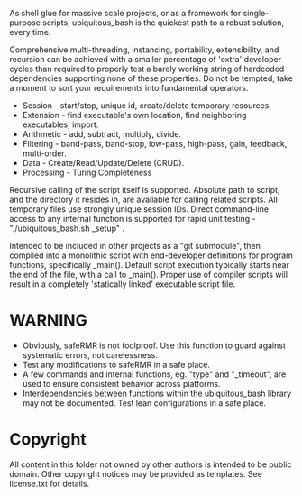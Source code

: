 As shell glue for massive scale projects, or as a framework for single-purpose scripts, ubiquitous_bash is the quickest path to a robust solution, every time.

Comprehensive multi-threading, instancing, portability, extensibility, and recursion can be achieved with a smaller percentage of 'extra' developer cycles than required to properly test a barely working string of hardcoded dependencies supporting none of these properties. Do not be tempted, take a moment to sort your requirements into fundamental operators.

* Session - start/stop, unique id, create/delete temporary resources.
* Extension - find executable's own location, find neighboring executables, import.
* Arithmetic - add, subtract, multiply, divide.
* Filtering - band-pass, band-stop, low-pass, high-pass, gain, feedback, multi-order.
* Data - Create/Read/Update/Delete (CRUD).
* Processing - Turing Completeness

Recursive calling of the script itself is supported. Absolute path to script, and the directory it resides in, are available for calling related scripts. All temporary files use strongly unique session IDs. Direct command-line access to any internal function is supported for rapid unit testing - "./ubiquitous_bash.sh _setup" .

Intended to be included in other projects as a "git submodule", then compiled into a monolithic script with end-developer definitions for program functions, specifically _main(). Default script execution typically starts near the end of the file, with a call to _main(). Proper use of compiler scripts will result in a completely 'statically linked' executable script file.



# WARNING

* Obviously, safeRMR is not foolproof. Use this function to guard against systematic errors, not carelessness.
* Test any modifications to safeRMR in a safe place.
* A few commands and internal functions, eg. "type" and "_timeout", are used to ensure consistent behavior across platforms.
* Interdependencies between functions within the ubiquitous_bash library may not be documented. Test lean configurations in a safe place.

# Copyright
All content in this folder not owned by other authors is intended to be public domain. Other copyright notices may be provided as templates. See license.txt for details.
